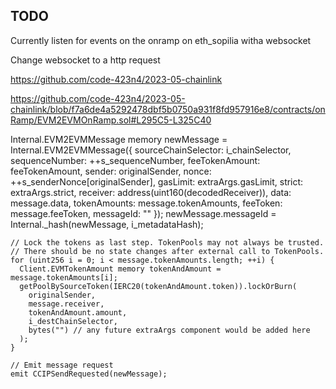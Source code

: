 ## TODO

Currently listen for events on the onramp on eth_sopilia witha websocket

Change websocket to a http request

https://github.com/code-423n4/2023-05-chainlink


https://github.com/code-423n4/2023-05-chainlink/blob/f7a6de4a5292478dbf5b0750a931f8fd957916e8/contracts/onRamp/EVM2EVMOnRamp.sol#L295C5-L325C40

Internal.EVM2EVMMessage memory newMessage = Internal.EVM2EVMMessage({
sourceChainSelector: i_chainSelector,
sequenceNumber: ++s_sequenceNumber,
feeTokenAmount: feeTokenAmount,
sender: originalSender,
nonce: ++s_senderNonce[originalSender],
gasLimit: extraArgs.gasLimit,
strict: extraArgs.strict,
receiver: address(uint160(decodedReceiver)),
data: message.data,
tokenAmounts: message.tokenAmounts,
feeToken: message.feeToken,
messageId: ""
});
newMessage.messageId = Internal._hash(newMessage, i_metadataHash);

    // Lock the tokens as last step. TokenPools may not always be trusted.
    // There should be no state changes after external call to TokenPools.
    for (uint256 i = 0; i < message.tokenAmounts.length; ++i) {
      Client.EVMTokenAmount memory tokenAndAmount = message.tokenAmounts[i];
      getPoolBySourceToken(IERC20(tokenAndAmount.token)).lockOrBurn(
        originalSender,
        message.receiver,
        tokenAndAmount.amount,
        i_destChainSelector,
        bytes("") // any future extraArgs component would be added here
      );
    }

    // Emit message request
    emit CCIPSendRequested(newMessage);
